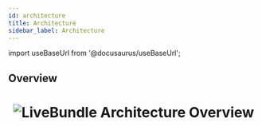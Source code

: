 ```yaml
---
id: architecture
title: Architecture
sidebar_label: Architecture
---
```


import useBaseUrl from '@docusaurus/useBaseUrl';

## Overview

<h1 align="center">
  <img alt="LiveBundle Architecture Overview" src={useBaseUrl('img/lbarch.svg')} />
</h1>

